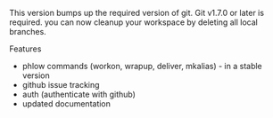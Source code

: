 This version bumps up the required version of git. Git v1.7.0 or later is required.
you can now cleanup your workspace by deleting all local branches.




Features
- phlow commands (workon, wrapup, deliver, mkalias) - in a stable version
- github issue tracking
- auth (authenticate with github)
- updated documentation